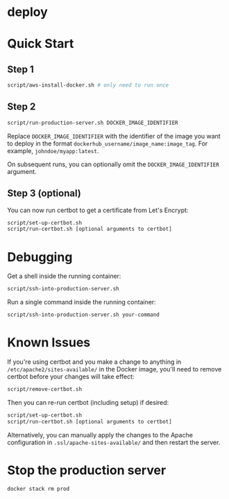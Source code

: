 # deploy

# Quick Start

## Step 1

```bash
script/aws-install-docker.sh # only need to run once
```

## Step 2

```bash
script/run-production-server.sh DOCKER_IMAGE_IDENTIFIER
```
Replace `DOCKER_IMAGE_IDENTIFIER` with the identifier of the image you want to deploy in the format `dockerhub_username/image_name:image_tag`. For example, `johndoe/myapp:latest`.

On subsequent runs, you can optionally omit the `DOCKER_IMAGE_IDENTIFIER` argument.

## Step 3 (optional)

You can now run certbot to get a certificate from Let's Encrypt:

```bash
script/set-up-certbot.sh
script/run-certbot.sh [optional arguments to certbot]
```

# Debugging

Get a shell inside the running container:

```bash
script/ssh-into-production-server.sh
```

Run a single command inside the running container:

```bash
script/ssh-into-production-server.sh your-command
```

# Known Issues

If you're using certbot and you make a change to anything in `/etc/apache2/sites-available/` in the Docker image, you'll need to remove certbot before your changes will take effect:

```bash
script/remove-certbot.sh
```

Then you can re-run certbot (including setup) if desired:

```bash
script/set-up-certbot.sh
script/run-certbot.sh [optional arguments to certbot]
```

Alternatively, you can manually apply the changes to the Apache configuration in `.ssl/apache-sites-available/` and then restart the server.

# Stop the production server

```bash
docker stack rm prod
```
